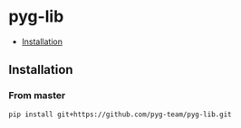 # pyg-lib

* [Installation](#installation)

## Installation

### From master

```
pip install git+https://github.com/pyg-team/pyg-lib.git
```
